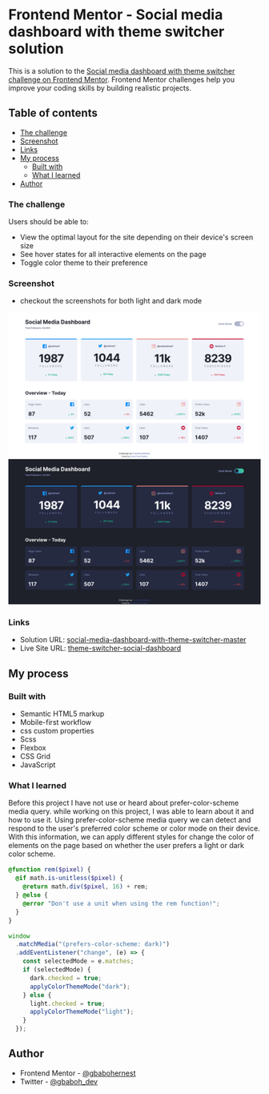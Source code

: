 # Frontend Mentor - Social media dashboard with theme switcher solution

This is a solution to the [Social media dashboard with theme switcher challenge on Frontend Mentor](https://www.frontendmentor.io/challenges/social-media-dashboard-with-theme-switcher-6oY8ozp_H). Frontend Mentor challenges help you improve your coding skills by building realistic projects.

## Table of contents

- [The challenge](#the-challenge)
- [Screenshot](#screenshot)
- [Links](#links)
- [My process](#my-process)
  - [Built with](#built-with)
  - [What I learned](#what-i-learned)
- [Author](#author)

### The challenge

Users should be able to:

- View the optimal layout for the site depending on their device's screen size
- See hover states for all interactive elements on the page
- Toggle color theme to their preference

### Screenshot

- checkout the screenshots for both light and dark mode

![](./screenshot-light.png)
![](./screenshot-dark.png)

### Links

- Solution URL: [social-media-dashboard-with-theme-switcher-master](https://github.com/gbabohernest/100-Days-of-Code/tree/main/Practice%20Projects/social-media-dashboard-with-theme-switcher-master)
- Live Site URL: [theme-switcher-social-dashboard](https://theme-switcher-social-dashboard.netlify.app/)

## My process

### Built with

- Semantic HTML5 markup
- Mobile-first workflow
- css custom properties
- Scss
- Flexbox
- CSS Grid
- JavaScript

### What I learned

Before this project I have not use or heard about prefer-color-scheme media query. while working on this project, I was able to learn about it and how to use it. Using prefer-color-scheme media query we can detect and respond to the user's preferred color scheme or color mode on their device. With this information, we can apply different styles for change the color of elements on the page based on whether the user prefers a light or dark color scheme.

```scss
@function rem($pixel) {
  @if math.is-unitless($pixel) {
    @return math.div($pixel, 16) + rem;
  } @else {
    @error "Don't use a unit when using the rem function!";
  }
}
```

```js
window
  .matchMedia("(prefers-color-scheme: dark)")
  .addEventListener("change", (e) => {
    const selectedMode = e.matches;
    if (selectedMode) {
      dark.checked = true;
      applyColorThemeMode("dark");
    } else {
      light.checked = true;
      applyColorThemeMode("light");
    }
  });
```

## Author

- Frontend Mentor - [@gbabohernest](https://www.frontendmentor.io/profile/gbabohernest)
- Twitter - [@gbaboh_dev](https://twitter.com/gbaboh_dev)

